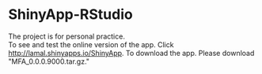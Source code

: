 # ShinyApp-RStudio
The project is for personal practice.</br>
To see and test the online version of the app. Click http://lamal.shinyapps.io/ShinyApp.
To download the app. Please download "MFA_0.0.0.9000.tar.gz."
